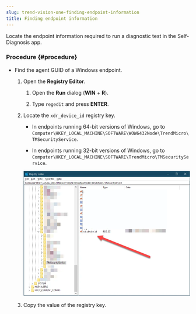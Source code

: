 ```yaml
---
slug: trend-vision-one-finding-endpoint-information
title: Finding endpoint information
---
```


Locate the endpoint information required to run a diagnostic test in the Self-Diagnosis app.

### Procedure {#procedure}

- Find the agent GUID of a Windows endpoint.

  1.  Open the **Registry Editor**.

      1.  Open the **Run** dialog (**WIN** + **R**).

      2.  Type `regedit` and press **ENTER**.

  2.  Locate the `xdr_device_id` registry key.

      - In endpoints running 64-bit versions of Windows, go to `Computer\HKEY_LOCAL_MACHINE\SOFTWARE\WOW6432Node\TrendMicro\TMSecurityService`.

      - In endpoints running 32-bit versions of Windows, go to `Computer\HKEY_LOCAL_MACHINE\SOFTWARE\TrendMicro\TMSecurityService`.

      ![](/images/xdr_device_ID=1e18834e-6e9f-4d1d-9c11-426f37dd3f20.webp)

  3.  Copy the value of the registry key.
